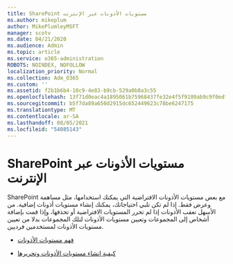 ```yaml
---
title: SharePoint مستويات الأذونات عبر الإنترنت
ms.author: mikeplum
author: MikePlumleyMSFT
manager: scotv
ms.date: 04/21/2020
ms.audience: Admin
ms.topic: article
ms.service: o365-administration
ROBOTS: NOINDEX, NOFOLLOW
localization_priority: Normal
ms.collection: Adm_O365
ms.custom: ''
ms.assetid: f2b1b6b4-10c9-4e83-b9cb-529a0b8a3c55
ms.openlocfilehash: 13f71d0eac4a1895061b75968437fe32e4f5f9109ab9c9f0edfe371d7d0c995c
ms.sourcegitcommit: b5f7da89a650d2915dc652449623c78be6247175
ms.translationtype: MT
ms.contentlocale: ar-SA
ms.lasthandoff: 08/05/2021
ms.locfileid: "54085143"
---
```

# <a name="sharepoint-online-permission-levels"></a>SharePoint مستويات الأذونات عبر الإنترنت

SharePoint مع بعض مستويات الأذونات الافتراضية التي يمكنك استخدامها، مثل مساهمة وعرض فقط. إذا لم تكن تلبي احتياجاتك، يمكنك إنشاء مستويات أذونات إضافية. من الأسهل تعقب الأذونات إذا لم تحرر المستويات الافتراضية أو تحذفها، وإذا قمت بإضافة أشخاص إلى المجموعات وتعيين مستويات الأذونات لتلك المجموعات بدلا من تعيين مستويات الأذونات لمستخدمين فرديين.
  
- [فهم مستويات الأذونات](https://go.microsoft.com/fwlink/?linkid=867071)
    
- [كيفية إنشاء مستويات الأذونات وتحريرها](https://go.microsoft.com/fwlink/?linkid=867072)
    

